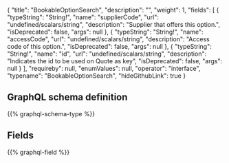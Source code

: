 {
  "title": "BookableOptionSearch",
  "description": "",
  "weight": 1,
  "fields": [
    {
      "typeString": "String!",
      "name": "supplierCode",
      "url": "undefined/scalars/string",
      "description": "Supplier that offers this option.",
      "isDeprecated": false,
      "args": null
    },
    {
      "typeString": "String!",
      "name": "accessCode",
      "url": "undefined/scalars/string",
      "description": "Access code of this option.",
      "isDeprecated": false,
      "args": null
    },
    {
      "typeString": "String!",
      "name": "id",
      "url": "undefined/scalars/string",
      "description": "Indicates the id to be used on Quote as key",
      "isDeprecated": false,
      "args": null
    }
  ],
  "requireby": null,
  "enumValues": null,
  "operator": "interface",
  "typename": "BookableOptionSearch",
  "hideGithubLink": true
}
## GraphQL schema definition

{{% graphql-schema-type %}}

## Fields

{{% graphql-field %}}
